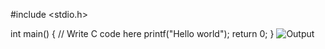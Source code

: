 #include <stdio.h>

int main() {
    // Write C code here
    printf("Hello world");
    return 0;
}
![Output](https://user-images.githubusercontent.com/113334563/191211795-070a75e3-1f16-4b2c-92d0-b67fa60ff36d.jpeg)
